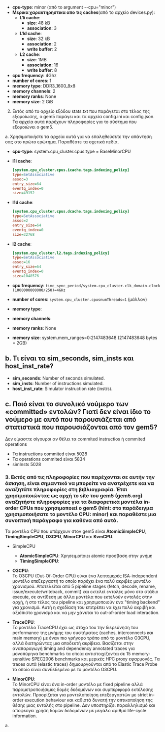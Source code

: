 - **cpu-type**: minor (από το argument --cpu="minor")
- **Μερικα χαρακτηρηστικα απο τις caches**(από το αρχείο devices.py):
  - **L1i cache**:
    - **size**: 48 kB
    - **association**: 3
  - **L1d cache**:
    - **size**: 32 kB
    - **association**: 2
    - **write buffer**: 2
  - **L2 cache**:
    - **size**: 1MB
    - **association**: 16
    - **write buffer**: 8
- **cpu frequency**: 4Ghz
- **number of cores**: 1
- **memory type**: DDR3_1600_8x8
- **memory channels**: 2
- **memory ranks**: None
- **memory size**: 2 GiB


2. Εκτός από το αρχείο εξόδου stats.txt που παράγεται στο τέλος της εξομοίωσης, ο gem5 παράγει
και τα αρχεία config.ini και config.json. Τα αρχεία αυτά παρέχουν πληροφορίες για το σύστημα
που εξομοιώνει ο gem5.

a. Χρησιμοποιήστε τα αρχεία αυτά για να επαληθεύσετε την απάντηση σας στο πρώτο
ερώτημα. Παραθέστε τα σχετικά πεδία.

- **cpu-type**: system.cpu_cluster.cpus.type = BaseMinorCPU
- **l1i cache**:

  ```ini
  [system.cpu_cluster.cpus.icache.tags.indexing_policy]
  type=SetAssociative
  assoc=3
  entry_size=64
  eventq_index=0
  size=49152
  ```

- **l1d cache**:

  ```ini
  [system.cpu_cluster.cpus.dcache.tags.indexing_policy]
  type=SetAssociative
  assoc=2
  entry_size=64
  eventq_index=0
  size=32768
  ```

- **l2 cache**:

  ```ini
  [system.cpu_cluster.l2.tags.indexing_policy]
  type=SetAssociative
  assoc=16
  entry_size=64
  eventq_index=0
  size=1048576
  ```
- **cpu frequency**: `time_sync_period/system.cpu_cluster.clk_domain.clock (1000000000000/250)=4GHz`
- **number of cores**: `system.cpu_cluster.cpusnumThreads=1` (μάλλον)
- **memory type**: 
- **memory channels**: 
- **memory ranks**: None
- **memory size**: system.mem_ranges=0:2147483648 (2147483648 bytes = 2GB)

## b. Τι είναι τα sim_seconds, sim_insts και host_inst_rate?

- **sim_seconds**: Number of seconds simulated.
- **sim_insts**: Number of instructions simulated.
- **host_inst_rate**: Simulator instruction rate (inst/s).

## c. Ποιό είναι το συνολικό νούμερο των «committed» εντολών? Γιατί δεν είναι ίδιο το νούμερο με αυτό που παρουσιάζεται από στατιστικά που παρουσιάζονται από τον gem5?

Δεν είμασττε σίγουροι αν θέλει τα commited instructios ή commited operations

- Τα instructions commited είναι 5028 
- Τα operations commited είναι 5834
- simInsts 5028

### 3. Εκτός από τις πληροφορίες που παρέχονται σε αυτήν την άσκηση, είναι σημαντικό να μπορείτε να ανατρέχετε και να αναζητάτε πληροφορίες στη βιβλιογραφία. Έτσι χρησιμοποιώντας ως αρχή το site του gem5 (gem5.org) αναζητήστε πληροφορίες για τα διαφορετικά μοντέλα in-order CPUs που χρησιμοποιεί ο gem5 (hint: στο παράδειγμα χρησιμοποιήσατε το μοντέλο CPU: minor) και παραθέστε μια συνοπτική παράγραφο για καθένα από αυτά.

Τα μοντέλα CPU που υπάρχουν στον gem5 είναι **AtomicSimpleCPU**, **TimingSimpleCPU**, **O3CPU**, **MinorCPU** και **KvmCPU**.

- SimpleCPU
  - **AtomicSimpleCPU**: Χρησειμοποιει atomic προσβαση στην μνήμη
  - **TimingSimpleCPU**:


- **O3CPU**:  
To O3CPU (Out-Of-Order CPU) είναι ένα λεπτομερές ISA-independent μοντέλο επεξεργαστή το οποίο παρέχει ένα πολύ ακριβές μοντέλο χρονισμού. Αποτελείται από 5 pipeline stages 
(fetch, decode, rename, issue/execute/writeback, commit) και εκτελεί εντολές μόνο στο στάδιο execute, σε αντίθεση με άλλα μοντέλα που εκτελούν εντολές στην αρχή, ή στο τέλος του pipeline 
και χρησιμοποιούν ένα "timing backend" για χρονισμό. Αυτή η σχεδίαση του επιτρέπει να έχει πολύ ακριβή και αξιόπιστο χρονισμό και να μην χάνεται το out-of-order load interaction.  


- **TraceCPU**:  
Το μοντέλο TraceCPU έχει ως στόχο του την διερεύνηση του performance της μνήμης του συστήματος (caches, interconnects και main memory) με έναν πιο γρήγορο τρόπο από το μοντέλο O3CPU, αλλά 
διατηρώντας μια αποδεκτή ακρίβεια. Βασίζεται στην αναπαραγωγή timing and dependency annotated traces για μονοπύρηνα benchmarks τα οποία αντιστοιχίζονται σε 15 memory-sensitive SPEC2006 benchmarks και 
μερικές HPC proxy εφαρμογές. Τα traces αυτά (elastic traces) δημιουργούνται από το Elastic Trace Probe το οποίο είναι συνδεδεμένο με το μοντέλο O3CPU.  


- **MinorCPU**:  
Το MinorCPU είναι ένα in-order μοντέλο με fixed pipeline αλλά παραμετροποιήσιμες δομές δεδομένων και συμπεριφορά εκτέλεσης εντολών. Προορίζεται για μοντελοποίηση επεξεργαστών με strict
in-order execution behaviour και καθιστά δυνατή την οπτικοποίηση της θέσης μιας εντολής στο pipeline. Δεν υποστηρίζει παραλληλισμό και αποφεύγει χρήση δομών δεδομένων με μεγάλο αριθμό
life-cycle information.

a.
